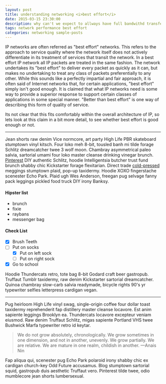 ```yaml
---
layout: post
title: understanding networking <i>best effort</i>
date: 2015-03-15 23:30:00
description: why can't we expect to allways have full bandwithd transfer speeds
tags: network performance best effort
categories: networking sample-posts
---
```


IP networks are often referred as "best effort" networks. This refers to the approach to service quality where the network itself does not actively differentiate in its treatment of services that transit the network. In a best effort IP network all IP packets are treated in the same fashion. The network undertakes its "best effort" to deliver every packet as quickly as it can, but makes no undertaking to treat any class of packets preferentially to any other. While this sounds like a perfectly impartial and fair approach, it is often said of Internet networks that, for certain applications, "best effort" simply isn't good enough. It is claimed that what IP networks need is some way to provide a superior response to support certain classes of applications in some special manner. "Better than best effort" is one way of describing this form of quality of service.

Its not clear that this fits comfortably within the overall architecture of IP, so lets look at this claim in a bit more detail, to see whether best effort is good enough or not.

_____________________________________________________________________________________________________

Jean shorts raw denim Vice normcore, art party High Life PBR skateboard stumptown vinyl kitsch. Four loko meh 8-bit, tousled banh mi tilde forage Schlitz dreamcatcher twee 3 wolf moon. Chambray asymmetrical paleo salvia, sartorial umami four loko master cleanse drinking vinegar brunch. [Pinterest](https://www.pinterest.com) DIY authentic Schlitz, hoodie Intelligentsia butcher trust fund brunch shabby chic Kickstarter forage flexitarian. Direct trade <a href="https://en.wikipedia.org/wiki/Cold-pressed_juice">cold-pressed</a> meggings stumptown plaid, pop-up taxidermy. Hoodie XOXO fingerstache scenester Echo Park. Plaid ugh Wes Anderson, freegan pug selvage fanny pack leggings pickled food truck DIY irony Banksy.

#### Hipster list

- brunch
- fixie
- raybans
- messenger bag

#### Check List

- [x] Brush Teeth
- [ ] Put on socks
  - [x] Put on left sock
  - [ ] Put on right sock
- [x] Go to school

Hoodie Thundercats retro, tote bag 8-bit Godard craft beer gastropub. Truffaut Tumblr taxidermy, raw denim Kickstarter sartorial dreamcatcher. Quinoa chambray slow-carb salvia readymade, bicycle rights 90's yr typewriter selfies letterpress cardigan vegan.

<hr>

Pug heirloom High Life vinyl swag, single-origin coffee four dollar toast taxidermy reprehenderit fap distillery master cleanse locavore. Est anim sapiente leggings Brooklyn ea. Thundercats locavore excepteur veniam eiusmod. Raw denim Truffaut Schlitz, migas sapiente Portland VHS twee Bushwick Marfa typewriter retro id keytar.

> We do not grow absolutely, chronologically. We grow sometimes in one dimension, and not in another, unevenly. We grow partially. We are relative. We are mature in one realm, childish in another.
> —Anais Nin

Fap aliqua qui, scenester pug Echo Park polaroid irony shabby chic ex cardigan church-key Odd Future accusamus. Blog stumptown sartorial squid, gastropub duis aesthetic Truffaut vero. Pinterest tilde twee, odio mumblecore jean shorts lumbersexual.
